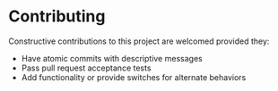 # Contributing

Constructive contributions to this project are welcomed provided they:

- Have atomic commits with descriptive messages
- Pass pull request acceptance tests
- Add functionality or provide switches for alternate behaviors
